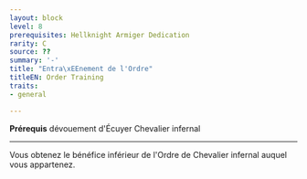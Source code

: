 ```yaml
---
layout: block
level: 8
prerequisites: Hellknight Armiger Dedication
rarity: C
source: ??
summary: '-'
title: "Entra\xEEnement de l'Ordre"
titleEN: Order Training
traits:
- general

---
```


<p><span id="ctl00_MainContent_DetailedOutput"><strong>Prérequis</strong> dévouement d'Écuyer Chevalier infernal<br></span></p>
<hr>
<p>Vous obtenez le bénéfice inférieur de l'Ordre de Chevalier infernal auquel vous appartenez.&nbsp;</p>
